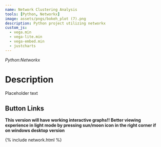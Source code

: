 ```yaml
---
name: Network Clustering Analysis
tools: [Python, Networkx]
image: assets/pngs/bokeh_plot (7).png
description: Python project utilizing networkx
custom_js:
  - vega.min
  - vega-lite.min
  - vega-embed.min
  - justcharts
---
```

*Python:Networkx*

# Description
Placeholder text

## Button Links
**This version will have working interactive graphs!! Better viewing experience in light mode by pressing sun/moon icon in the right corner if on windows desktop version**

{% include network.html %}



